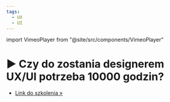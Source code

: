 ```yaml
---
tags:
  - UX
  - UI
---
```


import VimeoPlayer from "@site/src/components/VimeoPlayer"

# ▶️ Czy do zostania designerem UX/UI potrzeba 10000 godzin?

<VimeoPlayer videoId="772088242" />

- [Link do szkolenia &raquo;](/docs/02-ux-ui/02-praktyczne-szkolenie-projektowania-ux-ui/%E2%96%B6%EF%B8%8F-01-nagranie-z-webinaru-ux.md)
